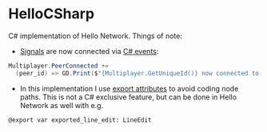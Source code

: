 # HelloCSharp
C# implementation of Hello Network. Things of note:

* [Signals](https://docs.godotengine.org/en/stable/tutorials/scripting/c_sharp/c_sharp_signals.html) are now connected via [C# events](https://learn.microsoft.com/en-us/dotnet/csharp/programming-guide/events/how-to-subscribe-to-and-unsubscribe-from-events):

```csharp
Multiplayer.PeerConnected +=
  (peer_id) => GD.Print($"{Multiplayer.GetUniqueId()} now connected to {peer_id}");
```

* In this implementation I use [export attributes]([https://learn.microsoft.com/en-us/dotnet/csharp/advanced-topics/reflection-and-attributes/#using-attributes](https://docs.godotengine.org/en/stable/tutorials/scripting/c_sharp/c_sharp_exports.html)) to avoid coding node paths. This is not a C# exclusive feature, but can be done in Hello Network as well with e.g.

```gdscript
@export var exported_line_edit: LineEdit
```
